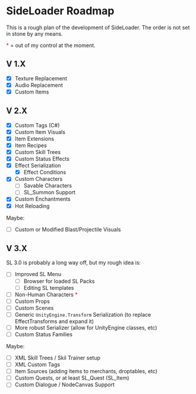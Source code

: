 # SideLoader Roadmap
This is a rough plan of the development of SideLoader. The order is not set in stone by any means.

<span style="color:red">*</span> = out of my control at the moment.

## V 1.X
- [x] Texture Replacement
- [x] Audio Replacement
- [x] Custom Items

## V 2.X
- [x] Custom Tags (C#)
- [x] Custom Item Visuals
- [x] Item Extensions
- [x] Item Recipes
- [x] Custom Skill Trees
- [x] Custom Status Effects
- [x] Effect Serialization
  - [x] Effect Conditions
- [x] Custom Characters
  - [ ] Savable Characters
  - [ ] SL_Summon Support
- [x] Custom Enchantments
- [x] Hot Reloading

Maybe:
- [ ] Custom or Modified Blast/Projectile Visuals

## V 3.X
SL 3.0 is probably a long way off, but my rough idea is:
- [ ] Improved SL Menu
  - [ ] Browser for loaded SL Packs
  - [ ] Editing SL templates
- [ ] Non-Human Characters <span style="color:red">*</span>
- [ ] Custom Props
- [ ] Custom Scenes
- [ ] Generic `UnityEngine.Transform` Serialization (to replace EffectTransforms and expand it)
- [ ] More robust Serializer (allow for UnityEngine classes, etc)
- [ ] Custom Status Families

Maybe:
- [ ] XML Skill Trees / Skil Trainer setup
- [ ] XML Custom Tags
- [ ] Item Sources (adding items to merchants, droptables, etc)
- [ ] Custom Quests, or at least SL_Quest (SL_Item)
- [ ] Custom Dialogue / NodeCanvas Support